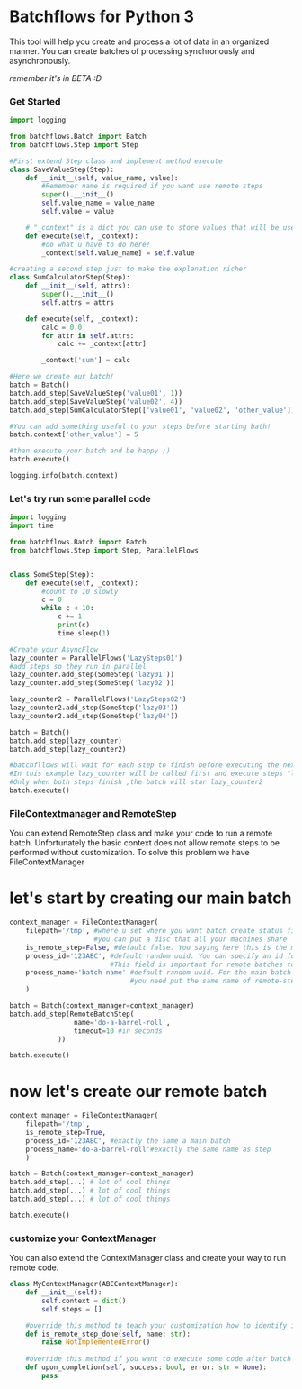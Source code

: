# Batchflows for Python 3

This tool will help you create and process a lot of data in an organized manner.
You can create batches of processing synchronously and asynchronously.

*remember it's in BETA :D*

### Get Started

```python
import logging

from batchflows.Batch import Batch
from batchflows.Step import Step

#First extend Step class and implement method execute
class SaveValueStep(Step):
    def __init__(self, value_name, value):
        #Remember name is required if you want use remote steps
        super().__init__()
        self.value_name = value_name
        self.value = value

    # "_context" is a dict you can use to store values that will be used in other steps.
    def execute(self, _context):
        #do what u have to do here!
        _context[self.value_name] = self.value

#creating a second step just to make the explanation richer
class SumCalculatorStep(Step):
    def __init__(self, attrs):
        super().__init__()
        self.attrs = attrs

    def execute(self, _context):
        calc = 0.0
        for attr in self.attrs:
            calc += _context[attr]

        _context['sum'] = calc

#Here we create our batch!
batch = Batch()
batch.add_step(SaveValueStep('value01', 1))
batch.add_step(SaveValueStep('value02', 4))
batch.add_step(SumCalculatorStep(['value01', 'value02', 'other_value']))

#You can add something useful to your steps before starting bath!
batch.context['other_value'] = 5

#than execute your batch and be happy ;)
batch.execute()

logging.info(batch.context)
```

### Let's try run some parallel code

```python
import logging
import time

from batchflows.Batch import Batch
from batchflows.Step import Step, ParallelFlows


class SomeStep(Step):
    def execute(self, _context):
        #count to 10 slowly
        c = 0
        while c < 10:
            c += 1
            print(c)
            time.sleep(1)

#Create your AsyncFlow
lazy_counter = ParallelFlows('LazySteps01')
#add steps so they run in parallel
lazy_counter.add_step(SomeStep('lazy01'))
lazy_counter.add_step(SomeStep('lazy02'))

lazy_counter2 = ParallelFlows('LazySteps02')
lazy_counter2.add_step(SomeStep('lazy03'))
lazy_counter2.add_step(SomeStep('lazy04'))

batch = Batch()
batch.add_step(lazy_counter)
batch.add_step(lazy_counter2)

#batchfllows will wait for each step to finish before executing the next one.
#In this example lazy_counter will be called first and execute steps "lazy01" and "lazy02" in parallel.
#Only when both steps finish ,the batch will star lazy_counter2
batch.execute()
```
### FileContextmanager and RemoteStep

You can extend RemoteStep class and make your code to run a remote batch.
Unfortunately the basic context does not allow remote steps to be performed without customization.
To solve this problem we have FileContextManager

# let's start by creating our main batch

```python
context_manager = FileContextManager(
    filepath='/tmp', #where u set where you want batch create status file
                     #you can put a disc that all your machines share
    is_remote_step=False, #default false. You saying here this is the main batch
    process_id='123ABC', #default random uuid. You can specify an id for the process. 
                         #This field is important for remote batches to be able to write the status file correctly.
    process_name='batch name' #default random uuid. For the main batch this field has no importance, but for your remote batch
                              #you need put the same name of remote-step
    )

batch = Batch(context_manager=context_manager)
batch.add_step(RemoteBatchStep(
                name='do-a-barrel-roll',
                timeout=10 #in seconds
            ))

batch.execute()
```

# now let's create our remote batch

```python
context_manager = FileContextManager(
    filepath='/tmp',
    is_remote_step=True,
    process_id='123ABC', #exactly the same a main batch
    process_name='do-a-barrel-roll'#exactly the same name as step
    )

batch = Batch(context_manager=context_manager)
batch.add_step(...) # lot of cool things
batch.add_step(...) # lot of cool things
batch.add_step(...) # lot of cool things

batch.execute()
```

### customize your ContextManager
You can also extend the ContextManager class and create your way to run remote code.

```python
class MyContextManager(ABCContextManager):
    def __init__(self):
        self.context = dict()
        self.steps = []

    #override this method to teach your customization how to identify if remote execution is ready
    def is_remote_step_done(self, name: str):
        raise NotImplementedError()
    
    #override this method if you want to execute some code after batch conclude
    def upon_completion(self, success: bool, error: str = None):
        pass
```
